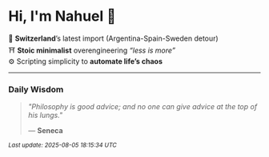 # Hi, I'm Nahuel :tiger:

📍 **Switzerland**’s latest import (Argentina-Spain-Sweden detour)  
⛩️ **Stoic minimalist** overengineering *“less is more”*  
⚙️ Scripting simplicity to **automate life’s chaos**

---

### Daily Wisdom
> _"Philosophy is good advice; and no one can give advice at the top of his lungs."_  
>
> — **Seneca**

<sub>*Last update: 2025-08-05 18:15:34 UTC*</sub>

